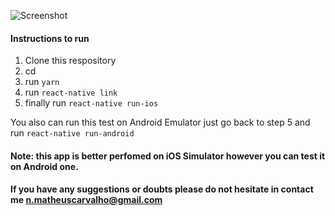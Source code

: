 ![Screenshot](/img/jokenpoFinal.gif)

#### Instructions to run

1. Clone this respository
2. cd <repository>
3. run `yarn`
4. run `react-native link`
5. finally run `react-native run-ios`

You also can run this test on Android Emulator just go back to step 5 and run `react-native run-android`

#### Note: this app is better perfomed on iOS Simulator however you can test it on Android one.

#### If you have any suggestions or doubts please do not hesitate in contact me n.matheuscarvalho@gmail.com
